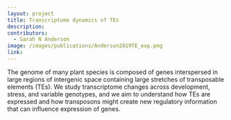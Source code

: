 ```yaml
---
layout: project
title: Transcriptome dynamics of TEs
description: 
contributors:
  - Sarah N Anderson
image: /images/publications/Anderson2019TE_exp.png
link: 
---
```


The genome of many plant species is composed of genes interspersed in large regions of intergenic space containing large stretches of transposable elements (TEs). We study transcriptome changes across development, stress, and variable genotypes, and we aim to understand how TEs are expressed and how transposons might create new regulatory information that can influence expression of genes.
